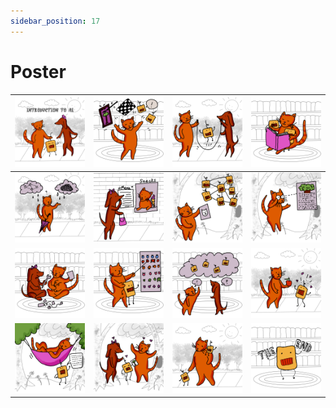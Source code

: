 ```yaml
---
sidebar_position: 17
---
```


# Poster


|![Welcome](./img/0.png)|![AI is Everywhere](./img/1.png)|![Let's Make Friends](./img/2.png)|![What is AI?](./img/3.png)|
|:---:|:---:|:---:|:---:|
|![AI 2 Ways](./img/4.png)|![Layers of AI](./img/5.png)|![Neural Networks](./img/6.png)|![Convolutional Networks](./img/7.png)|
|![Build a Bot](./img/8.png)|![Train our Robot](./img/9.png)|![Discover the Cloud](./img/10.png)|![Simulate a Bot](./img/11.png)|
|![Using Your Bot](./img/12.png)|![Simple but Useful](./img/13.png)|![Our Assistants](./img/14.png)|![Conclusion](./img/15.png)|


